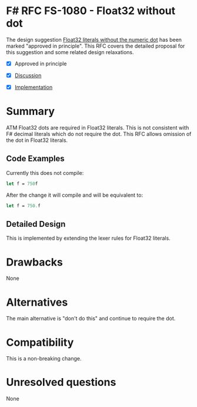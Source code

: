# F# RFC FS-1080 - Float32 without dot

The design suggestion [Float32 literals without the numeric dot](https://github.com/fsharp/fslang-suggestions/issues/750) has been marked "approved in principle".
This RFC covers the detailed proposal for this suggestion and some related design relaxations.

* [x] Approved in principle
* [x] [Discussion](https://github.com/fsharp/fslang-design/issues/414)
* [x] [Implementation](https://github.com/dotnet/fsharp/pull/7839)


# Summary
[summary]: #summary

ATM Float32 dots are required in Float32 literals. This is not consistent with F# decimal literals which do not require the dot. This RFC allows omission of the dot in Float32 literals.

## Code Examples

Currently this does not compile:

```fsharp
let f = 750f
```

After the change it will compile and will be equivalent to:

```fsharp
let f = 750.f
```

## Detailed Design

This is implemented by extending the lexer rules for Float32 literals.

# Drawbacks
[drawbacks]: #drawbacks

None

# Alternatives
[alternatives]: #alternatives

The main alternative is "don't do this" and continue to require the dot.

# Compatibility
[compatibility]: #compatibility

This is a non-breaking change.

# Unresolved questions
[unresolved]: #unresolved-questions

None
